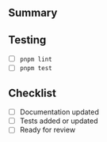 ## Summary

<!-- Provide a brief summary of the changes. -->

## Testing

- [ ] `pnpm lint`
- [ ] `pnpm test`

## Checklist

- [ ] Documentation updated
- [ ] Tests added or updated
- [ ] Ready for review
